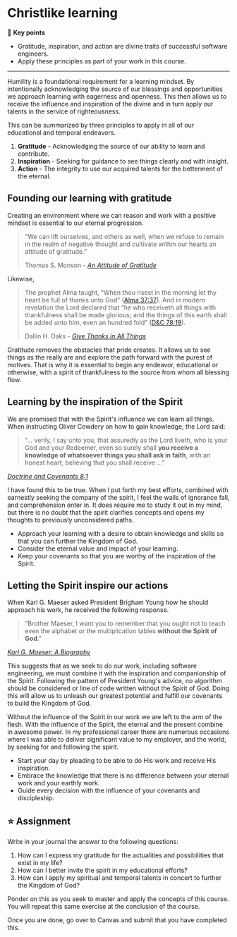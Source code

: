 # Christlike learning

🔑 **Key points**

- Gratitude, inspiration, and action are divine traits of successful software engineers.
- Apply these principles as part of your work in this course.

---

Humility is a foundational requirement for a learning mindset. By intentionally acknowledging the source of our blessings and opportunities we approach learning with eagerness and openness. This then allows us to receive the influence and inspiration of the divine and in turn apply our talents in the service of righteousness.

This can be summarized by three principles to apply in all of our educational and temporal endeavors.

1. **Gratitude** - Acknowledging the source of our ability to learn and contribute.
1. **Inspiration** - Seeking for guidance to see things clearly and with insight.
1. **Action** - The integrity to use our acquired talents for the betterment of the eternal.

## Founding our learning with gratitude

Creating an environment where we can reason and work with a positive mindset is essential to our eternal progression.

> “We can lift ourselves, and others as well, when we refuse to remain in the realm of negative thought and cultivate within our hearts an attitude of gratitude.”
>
> Thomas S. Monson - _[An Attitude of Gratitude](https://www.churchofjesuschrist.org/study/general-conference/1992/04/an-attitude-of-gratitude)_

Likewise,

> The prophet Alma taught, “When thou risest in the morning let thy heart be full of thanks unto God” ([Alma 37:37](https://www.churchofjesuschrist.org/study/scriptures/bofm/alma/37.37?lang=eng#p37)). And in modern revelation the Lord declared that “he who receiveth all things with thankfulness shall be made glorious; and the things of this earth shall be added unto him, even an hundred fold” ([D&C 78:19](https://www.churchofjesuschrist.org/study/scriptures/dc-testament/dc/78.19?lang=eng#p19)).
>
> Dallin H. Oaks - _[Give Thanks in All Things](https://www.churchofjesuschrist.org/study/general-conference/2003/04/give-thanks-in-all-things)_

Gratitude removes the obstacles that pride creates. It allows us to see things as the really are and explore the path forward with the purest of motives. That is why it is essential to begin any endeavor, educational or otherwise, with a spirit of thankfulness to the source from whom all blessing flow.

## Learning by the inspiration of the Spirit

We are promised that with the Spirit's influence we can learn all things. When instructing Oliver Cowdery on how to gain knowledge, the Lord said:

> “... verily, I say unto you, that assuredly as the Lord liveth, who is your God and your Redeemer, even so surely shall **you receive a knowledge of whatsoever things you shall ask in faith**, with an honest heart, believing that you shall receive ...”

[_Doctrine and Covenants 8:1_](https://www.churchofjesuschrist.org/study/scriptures/dc-testament/dc/8)

I have found this to be true. When I put forth my best efforts, combined with earnestly seeking the company of the spirit, I feel the walls of ignorance fall, and comprehension enter in. It does require me to study it out in my mind, but there is no doubt that the spirit clarifies concepts and opens my thoughts to previously unconsidered paths.

- Approach your learning with a desire to obtain knowledge and skills so that you can further the Kingdom of God.
- Consider the eternal value and impact of your learning.
- Keep your covenants so that you are worthy of the inspiration of the Spirit.

## Letting the Spirit inspire our actions

When Karl G. Maeser asked President Brigham Young how he should approach his work, he received the following response.

> “Brother Maeser, I want you to remember that you ought not to teach even the alphabet or the multiplication tables **without the Spirit of God**.”

[_Karl G. Maeser: A Biography_](https://www.amazon.com/Karl-G-Maeser-Biography-Reinhard/dp/B000T664LY)

This suggests that as we seek to do our work, including software engineering, we must combine it with the inspiration and companionship of the Spirit. Following the pattern of President Young's advice, no algorithm should be considered or line of code written without the Spirit of God. Doing this will allow us to unleash our greatest potential and fulfill our covenants to build the Kingdom of God.

Without the influence of the Spirit in our work we are left to the arm of the flesh. With the influence of the Spirit, the eternal and the present combine in awesome power. In my professional career there are numerous occasions where I was able to deliver significant value to my employer, and the world, by seeking for and following the spirit.

- Start your day by pleading to be able to do His work and receive His inspiration.
- Embrace the knowledge that there is no difference between your eternal work and your earthly work.
- Guide every decision with the influence of your covenants and discipleship.

## ⭐ Assignment

Write in your journal the answer to the following questions:

1. How can I express my gratitude for the actualities and possibilities that exist in my life?
1. How can I better invite the spirit in my educational efforts?
1. How can I apply my spiritual and temporal talents in concert to further the Kingdom of God?

Ponder on this as you seek to master and apply the concepts of this course. You will repeat this same exercise at the conclusion of the course.

Once you are done, go over to Canvas and submit that you have completed this.
